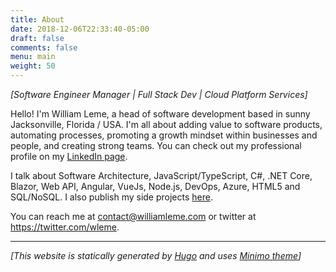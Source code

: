 ```yaml
---
title: About
date: 2018-12-06T22:33:40-05:00
draft: false
comments: false
menu: main
weight: 50
---
```


*[Software Engineer Manager | Full Stack Dev | Cloud Platform Services]* 

Hello! I'm William Leme, a head of software development based in sunny Jacksonville, Florida / USA. I'm all about adding value to software products, automating processes, promoting a growth mindset within businesses and people, and creating strong teams. You can check out my professional profile on my [LinkedIn page](https://linkedin.com/in/williamleme).

I talk about Software Architecture, JavaScript/TypeScript, C#, .NET Core, Blazor, Web API, Angular, VueJs, Node.js, DevOps, Azure, HTML5 and SQL/NoSQL. I also publish my side projects [here](/tags/myapps).

You can reach me at [contact@williamleme.com](mailto:contact@williamleme.com) or twitter at https://twitter.com/wleme.

-----------------------

_[This website is statically generated by [Hugo](https://gohugo.io) and uses [Minimo theme](https://github.com/MunifTanjim/minimo)]_